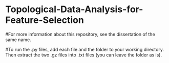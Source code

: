 # Topological-Data-Analysis-for-Feature-Selection

#For more information about this repository, see the dissertation of the same name.

#To run the .py files, add each file and the folder to your working directory. Then extract the two .gz files into .txt files (you can leave the folder as is).
